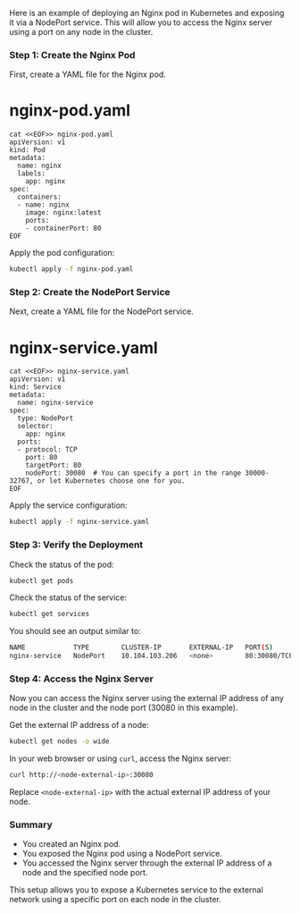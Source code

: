 Here is an example of deploying an Nginx pod in Kubernetes and exposing it via a NodePort service. This will allow you to access the Nginx server using a port on any node in the cluster.

### Step 1: Create the Nginx Pod

First, create a YAML file for the Nginx pod.

# nginx-pod.yaml

```
cat <<EOF>> nginx-pod.yaml
apiVersion: v1
kind: Pod
metadata:
  name: nginx
  labels:
    app: nginx
spec:
  containers:
  - name: nginx
    image: nginx:latest
    ports:
    - containerPort: 80
EOF
```

Apply the pod configuration:

```sh
kubectl apply -f nginx-pod.yaml
```

### Step 2: Create the NodePort Service

Next, create a YAML file for the NodePort service.

# nginx-service.yaml

```
cat <<EOF>> nginx-service.yaml
apiVersion: v1
kind: Service
metadata:
  name: nginx-service
spec:
  type: NodePort
  selector:
    app: nginx
  ports:
  - protocol: TCP
    port: 80
    targetPort: 80
    nodePort: 30080  # You can specify a port in the range 30000-32767, or let Kubernetes choose one for you.
EOF
```

Apply the service configuration:

```sh
kubectl apply -f nginx-service.yaml
```

### Step 3: Verify the Deployment

Check the status of the pod:

```sh
kubectl get pods
```

Check the status of the service:

```sh
kubectl get services
```

You should see an output similar to:

```sh
NAME            TYPE        CLUSTER-IP       EXTERNAL-IP   PORT(S)        AGE
nginx-service   NodePort    10.104.103.206   <none>        80:30080/TCP   1m
```

### Step 4: Access the Nginx Server

Now you can access the Nginx server using the external IP address of any node in the cluster and the node port (30080 in this example).

Get the external IP address of a node:

```sh
kubectl get nodes -o wide
```

In your web browser or using `curl`, access the Nginx server:

```sh
curl http://<node-external-ip>:30080
```

Replace `<node-external-ip>` with the actual external IP address of your node.

### Summary

- You created an Nginx pod.
- You exposed the Nginx pod using a NodePort service.
- You accessed the Nginx server through the external IP address of a node and the specified node port.

This setup allows you to expose a Kubernetes service to the external network using a specific port on each node in the cluster.
